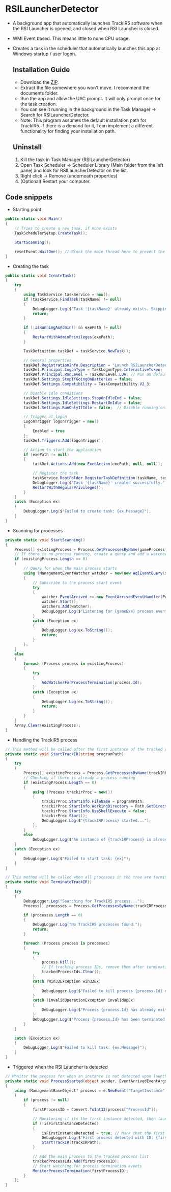 # RSILauncherDetector
 - A background app that automatically launches TrackIR5 software when the RSI Launcher is opened, and closed when RSI Launcher is closed.
 - WMI Event based. This means little to none CPU usage.
 - Creates a task in the scheduler that automatically launches this app at Windows startup / user logon.


   ## Installation Guide
   - Download the [ZIP](https://github.com/matheusperches/RSILauncher-Detector/tree/main/Release).
   - Extract the file somewhere you won't move. I recommend the documents folder.
   - Run the app and allow the UAC prompt. It will only prompt once for the task creation.
   - You can see it running in the background in the Task Manager -> Search for RSILauncherDetector.
   - Note: This program assumes the default installation path for TrackIR5. If there is a demand for it, I can implement a different functionality for finding your installation path.
  
   ## Uninstall
   1. Kill the task in Task Manager (RSILauncherDetector)
   2. Open Task Scheduler -> Scheduler Library (Main folder from the left pane) and look for RSILauncherDetector on the list.
   3. Right click -> Remove (underneath properties)
   4. (Optional) Restart your computer.
  

 ## Code snippets

- Starting point
```C# 
public static void Main()
{
    // Tries to create a new task, if none exists
    TaskSchedulerSetup.CreateTask();

    StartScanning();

    resetEvent.WaitOne(); // Block the main thread here to prevent the app from shutting down
}         
```

- Creating the task 
```C#
public static void CreateTask()
{
    try
    {
        using TaskService taskService = new();
        if (taskService.FindTask(taskName) != null)
        {
            DebugLogger.Log($"Task '{taskName}' already exists. Skipping...");
            return;
        }

        if (!IsRunningAsAdmin() && exePath != null)
        {
            RestartWithAdminPrivileges(exePath);
        }

        TaskDefinition taskDef = taskService.NewTask();

        // General properties
        taskDef.RegistrationInfo.Description = "Launch RSILauncherDetector";
        taskDef.Principal.LogonType = TaskLogonType.InteractiveToken;
        taskDef.Principal.RunLevel = TaskRunLevel.LUA; // Run as default
        taskDef.Settings.StopIfGoingOnBatteries = false;
        taskDef.Settings.Compatibility = TaskCompatibility.V2_3;

        // Disable idle conditions
        taskDef.Settings.IdleSettings.StopOnIdleEnd = false;
        taskDef.Settings.IdleSettings.RestartOnIdle = false;
        taskDef.Settings.RunOnlyIfIdle = false;  // Disable running only if idle

        // Trigger at logon
        LogonTrigger logonTrigger = new()
        {
            Enabled = true
        };
        taskDef.Triggers.Add(logonTrigger);

        // Action to start the application
        if (exePath != null)
        {
            taskDef.Actions.Add(new ExecAction(exePath, null, null));

            // Register the task
            taskService.RootFolder.RegisterTaskDefinition(taskName, taskDef);
            DebugLogger.Log($"Task '{taskName}' created successfully.");
            RestartWithRegularPrivileges();
        }
    }
    catch (Exception ex)
    {
        DebugLogger.Log($"Failed to create task: {ex.Message}");
    }
}
```

- Scanning for processes
```C#
private static void StartScanning()
{
    Process[] existingProcess = Process.GetProcessesByName(gameProcess);
    // If there is no process running, create a query and add a watcher for it. 
    if (existingProcess.Length == 0)
    {
        // Query for when the main process starts
        using (ManagementEventWatcher watcher = new(new WqlEventQuery($"SELECT * FROM __InstanceCreationEvent WITHIN 5 WHERE TargetInstance ISA 'Win32_Process' AND TargetInstance.Name = '{gameExe}'")))
        {
            // Subscribe to the process start event
            try
            {
                watcher.EventArrived += new EventArrivedEventHandler(ProcessStarted);
                watcher.Start();
                watchers.Add(watcher);
                DebugLogger.Log($"Listening for {gameExe} process events. Press Enter to exit...");
            }
            catch (Exception ex)
            {
                DebugLogger.Log(ex.ToString());
                return;
            }
        };
    }
    else
    {
        foreach (Process process in existingProcess)
        {
            try
            {
                AddWatcherForProcessTermination(process.Id);
            }
            catch (Exception ex)
            {
                DebugLogger.Log(ex.ToString());
                return;
            }
        }
    }
    Array.Clear(existingProcess);
}

```
- Handling the TrackIR5 process
```C#
// This method will be called after the first instance of the tracked process is detected
private static void StartTrackIR(string programPath)
{
    try
    {
        Process[] existingProcess = Process.GetProcessesByName(trackIRProcess);
        // Checking if there is already a process running
        if (existingProcess.Length == 0)
        {
            using (Process trackirProc = new())
            {
                trackirProc.StartInfo.FileName = programPath;
                trackirProc.StartInfo.WorkingDirectory = Path.GetDirectoryName(programPath);
                trackirProc.StartInfo.UseShellExecute = false;
                trackirProc.Start();
                DebugLogger.Log($"{trackIRProcess} started...");
            };
        }
        else
            DebugLogger.Log($"An instance of {trackIRProcess} is already running.");
    }
    catch (Exception ex)
    {
        DebugLogger.Log($"Failed to start task: {ex}");
    }
}

// This method will be called when all processes in the tree are terminated
private static void TerminateTrackIR()
{
    try
    {
        DebugLogger.Log("Searching for TrackIR5 process...");
        Process[] processes = Process.GetProcessesByName(trackIRProcess);

        if (processes.Length == 0)
        {
            DebugLogger.Log("No TrackIR5 processes found.");
            return;
        }

        foreach (Process process in processes)
        {
            try
            {
                process.Kill();
                // If tracking process IDs, remove them after termination
                trackedProcessIds.Clear();
            }
            catch (Win32Exception win32Ex)
            {
                DebugLogger.Log($"Failed to kill process {process.Id} due to insufficient privileges: {win32Ex.Message}");
            }
            catch (InvalidOperationException invalidOpEx)
            {
                DebugLogger.Log($"Process {process.Id} has already exited: {invalidOpEx.Message}");
            }
            DebugLogger.Log($"Process {process.Id} has been terminated.");
        }
    }

    catch (Exception ex)
    {
        DebugLogger.Log($"Failed to kill task: {ex.Message}");
    }
}
```

- Triggered when the RSI Launcher is detected
```C#
// Monitor the process for when an instance is not detected upon launch.
private static void ProcessStarted(object sender, EventArrivedEventArgs e)
{
    using (ManagementBaseObject? process = e.NewEvent["TargetInstance"] as ManagementBaseObject)
    {
        if (process != null)
        {
            firstProcessID = Convert.ToInt32(process["ProcessId"]);

            // Monitoring if its the first instance detected, then launching TrackIR5... 
            if (!isFirstInstanceDetected)
            {
                isFirstInstanceDetected = true; // Mark that the first instance has been detected
                DebugLogger.Log($"First process detected with ID: {firstProcessID} \nNot logging subsequent processes..."); 
                StartTrackIR(trackIRPath);
            }

            // Add the main process to the tracked process list 
            trackedProcessIds.Add(firstProcessID);
            // Start watching for process termination events
            MonitorProcessTermination(firstProcessID);
        }
    };
}
```
